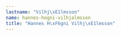 ```yaml
---
lastname: "Vilhj\xE1lmsson"
name: hannes-hogni-vilhjalmsson
title: "Hannes H\xF6gni Vilhj\xE1lmsson"
---
```

